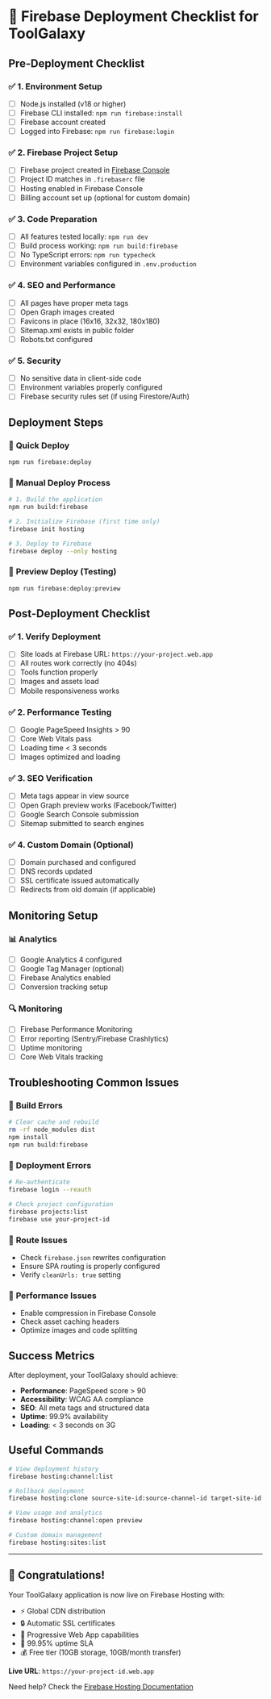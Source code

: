 # 🚀 Firebase Deployment Checklist for ToolGalaxy

## Pre-Deployment Checklist

### ✅ **1. Environment Setup**
- [ ] Node.js installed (v18 or higher)
- [ ] Firebase CLI installed: `npm run firebase:install`
- [ ] Firebase account created
- [ ] Logged into Firebase: `npm run firebase:login`

### ✅ **2. Firebase Project Setup**
- [ ] Firebase project created in [Firebase Console](https://console.firebase.google.com/)
- [ ] Project ID matches in `.firebaserc` file
- [ ] Hosting enabled in Firebase Console
- [ ] Billing account set up (optional for custom domain)

### ✅ **3. Code Preparation**
- [ ] All features tested locally: `npm run dev`
- [ ] Build process working: `npm run build:firebase`
- [ ] No TypeScript errors: `npm run typecheck`
- [ ] Environment variables configured in `.env.production`

### ✅ **4. SEO and Performance**
- [ ] All pages have proper meta tags
- [ ] Open Graph images created
- [ ] Favicons in place (16x16, 32x32, 180x180)
- [ ] Sitemap.xml exists in public folder
- [ ] Robots.txt configured

### ✅ **5. Security**
- [ ] No sensitive data in client-side code
- [ ] Environment variables properly configured
- [ ] Firebase security rules set (if using Firestore/Auth)

## Deployment Steps

### 🚀 **Quick Deploy**
```bash
npm run firebase:deploy
```

### 🔧 **Manual Deploy Process**
```bash
# 1. Build the application
npm run build:firebase

# 2. Initialize Firebase (first time only)
firebase init hosting

# 3. Deploy to Firebase
firebase deploy --only hosting
```

### 🎯 **Preview Deploy (Testing)**
```bash
npm run firebase:deploy:preview
```

## Post-Deployment Checklist

### ✅ **1. Verify Deployment**
- [ ] Site loads at Firebase URL: `https://your-project.web.app`
- [ ] All routes work correctly (no 404s)
- [ ] Tools function properly
- [ ] Images and assets load
- [ ] Mobile responsiveness works

### ✅ **2. Performance Testing**
- [ ] Google PageSpeed Insights > 90
- [ ] Core Web Vitals pass
- [ ] Loading time < 3 seconds
- [ ] Images optimized and loading

### ✅ **3. SEO Verification**
- [ ] Meta tags appear in view source
- [ ] Open Graph preview works (Facebook/Twitter)
- [ ] Google Search Console submission
- [ ] Sitemap submitted to search engines

### ✅ **4. Custom Domain (Optional)**
- [ ] Domain purchased and configured
- [ ] DNS records updated
- [ ] SSL certificate issued automatically
- [ ] Redirects from old domain (if applicable)

## Monitoring Setup

### 📊 **Analytics**
- [ ] Google Analytics 4 configured
- [ ] Google Tag Manager (optional)
- [ ] Firebase Analytics enabled
- [ ] Conversion tracking setup

### 🔍 **Monitoring**
- [ ] Firebase Performance Monitoring
- [ ] Error reporting (Sentry/Firebase Crashlytics)
- [ ] Uptime monitoring
- [ ] Core Web Vitals tracking

## Troubleshooting Common Issues

### 🚨 **Build Errors**
```bash
# Clear cache and rebuild
rm -rf node_modules dist
npm install
npm run build:firebase
```

### 🚨 **Deployment Errors**
```bash
# Re-authenticate
firebase login --reauth

# Check project configuration
firebase projects:list
firebase use your-project-id
```

### 🚨 **Route Issues**
- Check `firebase.json` rewrites configuration
- Ensure SPA routing is properly configured
- Verify `cleanUrls: true` setting

### 🚨 **Performance Issues**
- Enable compression in Firebase Console
- Check asset caching headers
- Optimize images and code splitting

## Success Metrics

After deployment, your ToolGalaxy should achieve:

- **Performance**: PageSpeed score > 90
- **Accessibility**: WCAG AA compliance
- **SEO**: All meta tags and structured data
- **Uptime**: 99.9% availability
- **Loading**: < 3 seconds on 3G

## Useful Commands

```bash
# View deployment history
firebase hosting:channel:list

# Rollback deployment
firebase hosting:clone source-site-id:source-channel-id target-site-id:target-channel-id

# View usage and analytics
firebase hosting:channel:open preview

# Custom domain management
firebase hosting:sites:list
```

---

## 🎉 **Congratulations!**

Your ToolGalaxy application is now live on Firebase Hosting with:
- ⚡ Global CDN distribution
- 🔒 Automatic SSL certificates  
- 📱 Progressive Web App capabilities
- 🚀 99.95% uptime SLA
- 💰 Free tier (10GB storage, 10GB/month transfer)

**Live URL**: `https://your-project-id.web.app`

Need help? Check the [Firebase Hosting Documentation](https://firebase.google.com/docs/hosting)
